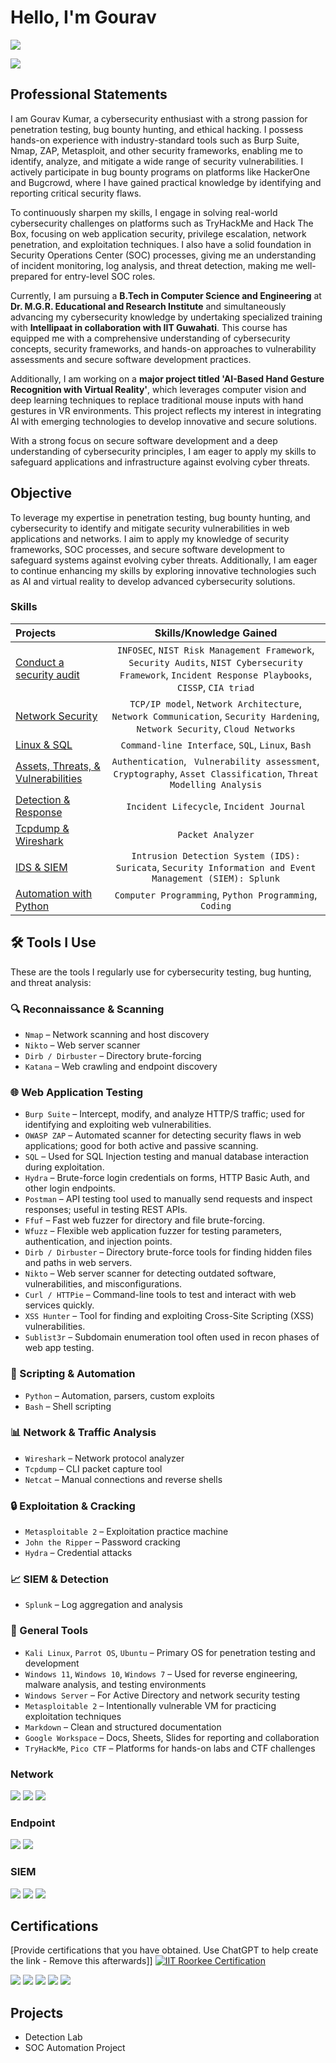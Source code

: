 # Hello, I'm Gourav
<a href="https://www.linkedin.com/in/gourav-kumar-438670291/"><img src="https://img.shields.io/badge/-LinkedIn-0072b1?&style=for-the-badge&logo=linkedin&logoColor=white" /></a>

<a href="https://www.youtube.com/@spidergk108"><img src="https://img.shields.io/badge/-YouTube-FF0000?&style=for-the-badge&logo=youtube&logoColor=white" /></a>


## Professional Statements 

I am Gourav Kumar, a cybersecurity enthusiast with a strong passion for penetration testing, bug bounty hunting, and ethical hacking. I possess hands-on experience with industry-standard tools such as Burp Suite, Nmap, ZAP, Metasploit, and other security frameworks, enabling me to identify, analyze, and mitigate a wide range of security vulnerabilities. I actively participate in bug bounty programs on platforms like HackerOne and Bugcrowd, where I have gained practical knowledge by identifying and reporting critical security flaws.  

To continuously sharpen my skills, I engage in solving real-world cybersecurity challenges on platforms such as TryHackMe and Hack The Box, focusing on web application security, privilege escalation, network penetration, and exploitation techniques. I also have a solid foundation in Security Operations Center (SOC) processes, giving me an understanding of incident monitoring, log analysis, and threat detection, making me well-prepared for entry-level SOC roles.  

Currently, I am pursuing a **B.Tech in Computer Science and Engineering** at **Dr. M.G.R. Educational and Research Institute** and simultaneously advancing my cybersecurity knowledge by undertaking specialized training with **Intellipaat in collaboration with IIT Guwahati**. This course has equipped me with a comprehensive understanding of cybersecurity concepts, security frameworks, and hands-on approaches to vulnerability assessments and secure software development practices.  

Additionally, I am working on a **major project titled 'AI-Based Hand Gesture Recognition with Virtual Reality'**, which leverages computer vision and deep learning techniques to replace traditional mouse inputs with hand gestures in VR environments. This project reflects my interest in integrating AI with emerging technologies to develop innovative and secure solutions.  

With a strong focus on secure software development and a deep understanding of cybersecurity principles, I am eager to apply my skills to safeguard applications and infrastructure against evolving cyber threats.




## Objective
To leverage my expertise in penetration testing, bug bounty hunting, and cybersecurity to identify and mitigate security vulnerabilities in web applications and networks. I aim to apply my knowledge of security frameworks, SOC processes, and secure software development to safeguard systems against evolving cyber threats. Additionally, I am eager to continue enhancing my skills by exploring innovative technologies such as AI and virtual reality to develop advanced cybersecurity solutions.


### Skills  
| Projects | Skills/Knowledge Gained | 
| :--- |:---:|
| [Conduct a security audit](https://github.com/gourav7488/Gourav/blob/main/Conduct%20an%20Audit/Conduct%20a%20security%20audit.md) | `INFOSEC`, `NIST Risk Management Framework`, `Security Audits`, `NIST Cybersecurity Framework`, `Incident Response Playbooks`, `CISSP`, `CIA triad` |
| [Network Security]() | `TCP/IP model`,  `Network Architecture`, `Network Communication`, `Security Hardening`, `Network Security`, `Cloud Networks` | 
| [Linux & SQL](https://github.com/gourav7488/Gourav/tree/main/Linux%20%26%20SQL) | `Command-line Interface`, `SQL`, `Linux`, `Bash` | 
| [Assets, Threats, & Vulnerabilities](https://github.com/gourav7488/Gourav/tree/main/Assets%2C%20Threats%2C%20%26%20Vulnerabilities%20) | `Authentication`, ` Vulnerability assessment`, `Cryptography`, `Asset Classification`, `Threat Modelling Analysis`|
| [Detection & Response](https://github.com/gourav7488/Gourav/tree/main/Detection%20&%20Response%20) | `Incident Lifecycle`, `Incident Journal` |
| [Tcpdump & Wireshark](https://github.com/gourav7488/Gourav/tree/main/Tcpdump%20%26%20Wireshark) | `Packet Analyzer` | 
| [IDS & SIEM](https://github.com/gourav7488/Gourav/tree/main/IDS%20&%20SIEM) | `Intrusion Detection System (IDS): Suricata`, `Security Information and Event Management (SIEM): Splunk` |
| [Automation with Python](https://github.com/gourav7488/Gourav/tree/main/Automation%20with%20Python) | `Computer Programming`, `Python Programming`, `Coding`| 


## 🛠️ Tools I Use

These are the tools I regularly use for cybersecurity testing, bug hunting, and threat analysis:

### 🔍 Reconnaissance & Scanning
- `Nmap` – Network scanning and host discovery  
- `Nikto` – Web server scanner  
- `Dirb / Dirbuster` – Directory brute-forcing  
- `Katana` – Web crawling and endpoint discovery

### 🌐 Web Application Testing
- `Burp Suite` – Intercept, modify, and analyze HTTP/S traffic; used for identifying and exploiting web vulnerabilities.
- `OWASP ZAP` – Automated scanner for detecting security flaws in web applications; good for both active and passive scanning.
- `SQL` – Used for SQL Injection testing and manual database interaction during exploitation.
- `Hydra` – Brute-force login credentials on forms, HTTP Basic Auth, and other login endpoints.
- `Postman` – API testing tool used to manually send requests and inspect responses; useful in testing REST APIs.
- `Ffuf` – Fast web fuzzer for directory and file brute-forcing.
- `Wfuzz` – Flexible web application fuzzer for testing parameters, authentication, and injection points.
- `Dirb / Dirbuster` – Directory brute-force tools for finding hidden files and paths in web servers.
- `Nikto` – Web server scanner for detecting outdated software, vulnerabilities, and misconfigurations.
- `Curl / HTTPie` – Command-line tools to test and interact with web services quickly.
- `XSS Hunter` – Tool for finding and exploiting Cross-Site Scripting (XSS) vulnerabilities.
- `Sublist3r` – Subdomain enumeration tool often used in recon phases of web app testing.

### 🧠 Scripting & Automation
- `Python` – Automation, parsers, custom exploits  
- `Bash` – Shell scripting

### 📊 Network & Traffic Analysis
- `Wireshark` – Network protocol analyzer  
- `Tcpdump` – CLI packet capture tool  
- `Netcat` – Manual connections and reverse shells

### 🔒 Exploitation & Cracking
- `Metasploitable 2` – Exploitation practice machine  
- `John the Ripper` – Password cracking  
- `Hydra` – Credential attacks

### 📈 SIEM & Detection
- `Splunk` – Log aggregation and analysis  

### 🧰 General Tools
- `Kali Linux`, `Parrot OS`, `Ubuntu` – Primary OS for penetration testing and development  
- `Windows 11`, `Windows 10`, `Windows 7` – Used for reverse engineering, malware analysis, and testing environments  
- `Windows Server` – For Active Directory and network security testing  
- `Metasploitable 2` – Intentionally vulnerable VM for practicing exploitation techniques  
- `Markdown` – Clean and structured documentation  
- `Google Workspace` – Docs, Sheets, Slides for reporting and collaboration  
- `TryHackMe`, `Pico CTF` – Platforms for hands-on labs and CTF challenges  


### Network
<div>
    <img src="https://img.shields.io/badge/-Wireshark-1679A7?&style=for-the-badge&logo=Wireshark&logoColor=white" />
    <img src="https://img.shields.io/badge/-Suricata-EF3B2D?&style=for-the-badge&logo=Suricata&logoColor=white" />
    <img src="https://img.shields.io/badge/-Zeek-777BB4?&style=for-the-badge&logo=Zeek&logoColor=white" />
</div>

### Endpoint
<div>
    <img src="https://img.shields.io/badge/-Microsoft_Defender_for_Endpoint-00A4EF?&style=for-the-badge&logo=Microsoft&logoColor=white" />
    <img src="https://img.shields.io/badge/-Velociraptor-4B275F?&style=for-the-badge&logo=Velociraptor&logoColor=white" />
</div>

### SIEM
<div>
    <img src="https://img.shields.io/badge/-Microsoft_Sentinel-0078D4?&style=for-the-badge&logo=Microsoft&logoColor=white" />
    <img src="https://img.shields.io/badge/-Splunk-000000?&style=for-the-badge&logo=Splunk&logoColor=white" />
    <img src="https://img.shields.io/badge/-Elastic-005571?&style=for-the-badge&logo=Elastic&logoColor=white" />
</div>

## Certifications
[Provide certifications that you have obtained. Use ChatGPT to help create the link - Remove this afterwards]]
[![IIT Roorkee Certification](https://img.shields.io/badge/IIT%20Roorkee%20-%20Cyber%20Security%20%26%20Ethical%20Hacking-0072C6?style=for-the-badge&logo=Google%20Scholar&logoColor=white)](https://tih.iitr.ac.in/certificate/intellipaat/IPTIH2504222.jpg)

<div>
<img src="https://img.shields.io/badge/-Security%2B-FF0000?&style=for-the-badge&logo=CompTIA&logoColor=white" />
<img src="https://img.shields.io/badge/-Network%2B-007ACC?&style=for-the-badge&logo=CompTIA&logoColor=white" />
<img src="https://img.shields.io/badge/-A%2B-4D4D4D?&style=for-the-badge&logo=CompTIA&logoColor=white" />
<img src="https://img.shields.io/badge/-CDSA-006400?&style=for-the-badge&logoColor=white" />
<img src="https://img.shields.io/badge/-CCD-000080?&style=for-the-badge&logoColor=white" />
</div>

## Projects
- Detection Lab
- SOC Automation Project
